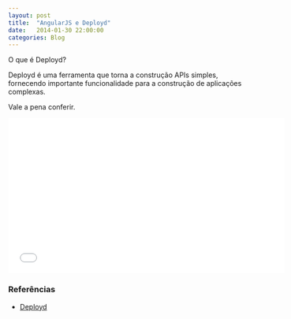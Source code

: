 ```yaml
---
layout: post
title:  "AngularJS e Deployd"
date:   2014-01-30 22:00:00
categories: Blog
---
```


O que é Deployd?

Deployd é uma ferramenta que torna a construção APIs simples, fornecendo importante funcionalidade para a construção de aplicações complexas.

Vale a pena conferir.


<div class="video-container">
  <iframe width="560" height="315" src="//www.youtube.com/embed/0V8fQoqQLLA" frameborder="0"></iframe>  
</div> 

<h3>Referências</h3>

* <a href="http://deployd.com/">Deployd</a>